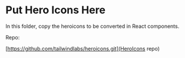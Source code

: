 # Put Hero Icons Here

In this folder, copy the heroicons to be converted in React components.

Repo:

[https://github.com/tailwindlabs/heroicons.git](HeroIcons repo)